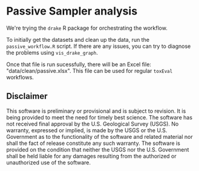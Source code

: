 # Passive Sampler analysis

We're trying the `drake` R package for orchestrating the workflow. 

To initially get the datasets and clean up the data, run the `passive_workflow.R` script. If there are any issues, you can try to diagnose the problems using `vis_drake_graph`.

Once that file is run sucessfully, there will be an Excel file: "data/clean/passive.xlsx". This file can be used for regular `toxEval` workflows.

## Disclaimer

This software is preliminary or provisional and is subject to revision. It is being provided to meet the need for timely best science. The software has not received final approval by the U.S. Geological Survey (USGS). No warranty, expressed or implied, is made by the USGS or the U.S. Government as to the functionality of the software and related material nor shall the fact of release constitute any such warranty. The software is provided on the condition that neither the USGS nor the U.S. Government shall be held liable for any damages resulting from the authorized or unauthorized use of the software.